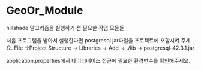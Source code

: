 # GeoOr_Module
hillshade 알고리즘을 실행하기 전 필요한 작업 모듈들

처음 프로그램을 받아서 실행한다면 postgresql jar파일을 프로젝트에 포함시켜 주세요.
File ->Project Structure -> Libraries -> Add -> ./lib -> postgresql-42.3.1.jar

application.properties에서 데이터베이스 접근에 필요한 환경변수를 확인해주세요.